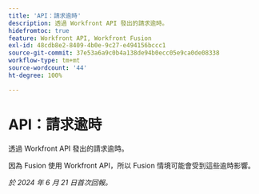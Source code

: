 ```yaml
---
title: 'API：請求逾時'
description: 透過 Workfront API 發出的請求逾時。
hidefromtoc: true
feature: Workfront API, Workfront Fusion
exl-id: 48cdb8e2-8409-4b0e-9c27-e494156bccc1
source-git-commit: 37e53a6a9c0b4a138de94b0ecc05e9ca0de08338
workflow-type: tm+mt
source-wordcount: '44'
ht-degree: 100%

---
```


# API：請求逾時


<!--
>[!NOTE]
>
>This article was fixed on October 9, 2024.
-->

透過 Workfront API 發出的請求逾時。

因為 Fusion 使用 Workfront API，所以 Fusion 情境可能會受到這些逾時影響。

_於 2024 年 6 月 21 日首次回報。_
